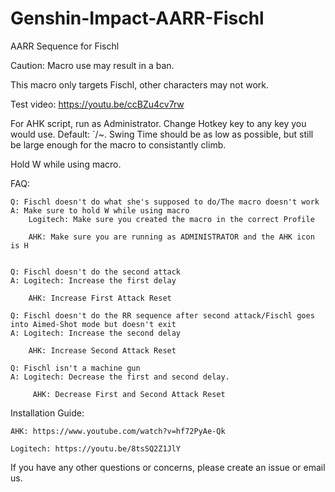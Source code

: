 # Genshin-Impact-AARR-Fischl
AARR Sequence for Fischl

Caution: Macro use may result in a ban.

This macro only targets Fischl, other characters may not work.

Test video: https://youtu.be/ccBZu4cv7rw

For AHK script, run as Administrator. Change Hotkey key to any key you would use. Default: `/~. Swing Time should be as low as possible, but still be large enough for the macro to consistantly climb.

Hold W while using macro.

FAQ:

    Q: Fischl doesn't do what she's supposed to do/The macro doesn't work
    A: Make sure to hold W while using macro
        Logitech: Make sure you created the macro in the correct Profile
        
        AHK: Make sure you are running as ADMINISTRATOR and the AHK icon is H
	

    Q: Fischl doesn't do the second attack
    A: Logitech: Increase the first delay
        
        AHK: Increase First Attack Reset
		
    Q: Fischl doesn't do the RR sequence after second attack/Fischl goes into Aimed-Shot mode but doesn't exit
    A: Logitech: Increase the second delay
        
        AHK: Increase Second Attack Reset
		
	Q: Fischl isn't a machine gun
	A: Logitech: Decrease the first and second delay.
        
       	 AHK: Decrease First and Second Attack Reset
  
  Installation Guide:

    AHK: https://www.youtube.com/watch?v=hf72PyAe-Qk
  
    Logitech: https://youtu.be/8tsSQ2Z1JlY
  
If you have any other questions or concerns, please create an issue or email us.

